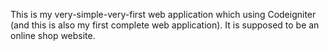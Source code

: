 This is my very-simple-very-first web application which using Codeigniter (and this is also my first complete web application).
It is supposed to be an online shop website.
